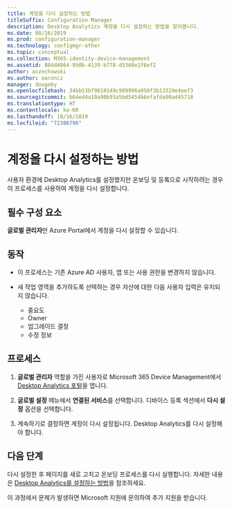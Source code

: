 ```yaml
---
title: 계정을 다시 설정하는 방법
titleSuffix: Configuration Manager
description: Desktop Analytics 계정을 다시 설정하는 방법을 알아봅니다.
ms.date: 08/16/2019
ms.prod: configuration-manager
ms.technology: configmgr-other
ms.topic: conceptual
ms.collection: M365-identity-device-management
ms.assetid: 884d4864-950b-4139-b778-d5368e1f6ef2
author: aczechowski
ms.author: aaroncz
manager: dougeby
ms.openlocfilehash: 34bb53bf9819149c989996a950f3b13329e4eef3
ms.sourcegitcommit: b64ed4a10a90b93a5bd5454b6efafda90ad45718
ms.translationtype: HT
ms.contentlocale: ko-KR
ms.lasthandoff: 10/16/2019
ms.locfileid: "72386796"
---
```

# <a name="how-to-reset-your-account"></a>계정을 다시 설정하는 방법

<!-- 3733897 -->

사용자 환경에 Desktop Analytics를 설정했지만 온보딩 및 등록으로 시작하려는 경우 이 프로세스를 사용하여 계정을 다시 설정합니다.

## <a name="prerequisites"></a>필수 구성 요소

**글로벌 관리자**만 Azure Portal에서 계정을 다시 설정할 수 있습니다.

## <a name="behaviors"></a>동작

- 이 프로세스는 기존 Azure AD 사용자, 앱 또는 사용 권한을 변경하지 않습니다.

- 새 작업 영역을 추가하도록 선택하는 경우 자산에 대한 다음 사용자 입력은 유지되지 않습니다.
    - 중요도
    - Owner
    - 업그레이드 결정
    - 수정 정보

## <a name="process"></a>프로세스

1. **글로벌 관리자** 역할을 가진 사용자로 Microsoft 365 Device Management에서 [Desktop Analytics 포털](https://aka.ms/desktopanalytics)을 엽니다.

1. **글로벌 설정** 메뉴에서 **연결된 서비스**를 선택합니다. 디바이스 등록 섹션에서 **다시 설정** 옵션을 선택합니다.

1. 계속하기로 결정하면 계정이 다시 설정됩니다. Desktop Analytics를 다시 설정해야 합니다.

## <a name="next-steps"></a>다음 단계

다시 설정한 후 페이지를 새로 고치고 온보딩 프로세스를 다시 실행합니다. 자세한 내용은 [Desktop Analytics를 설정하는 방법](/sccm/desktop-analytics/set-up)을 참조하세요.

이 과정에서 문제가 발생하면 Microsoft 지원에 문의하여 추가 지원을 받습니다.
